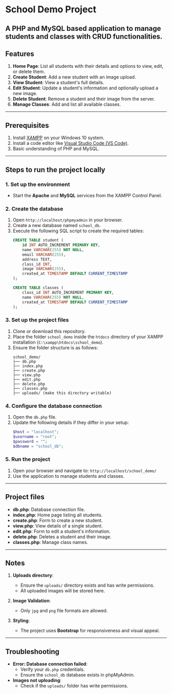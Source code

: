 # School Demo Project

A PHP and MySQL based application to manage students and classes with CRUD functionalities.
---

## Features
1. **Home Page**: List all students with their details and options to view, edit, or delete them.
2. **Create Student**: Add a new student with an image upload.
3. **View Student**: View a student's full details.
4. **Edit Student**: Update a student's information and optionally upload a new image.
5. **Delete Student**: Remove a student and their image from the server.
6. **Manage Classes**: Add and list all available classes.

---

## Prerequisites
1. Install [XAMPP](https://www.apachefriends.org/index.html) on your Windows 10 system.
2. Install a code editor like [Visual Studio Code (VS Code)](https://code.visualstudio.com/).
3. Basic understanding of PHP and MySQL.

---

## Steps to run the project locally

### 1. Set up the environment
- Start the **Apache** and **MySQL** services from the XAMPP Control Panel.

### 2. Create the database
1. Open `http://localhost/phpmyadmin` in your browser.
2. Create a new database named `school_db`.
3. Execute the following SQL script to create the required tables:
    ```sql
    CREATE TABLE student (
        id INT AUTO_INCREMENT PRIMARY KEY,
        name VARCHAR(255) NOT NULL,
        email VARCHAR(255),
        address TEXT,
        class_id INT,
        image VARCHAR(255),
        created_at TIMESTAMP DEFAULT CURRENT_TIMESTAMP
    );

    CREATE TABLE classes (
        class_id INT AUTO_INCREMENT PRIMARY KEY,
        name VARCHAR(255) NOT NULL,
        created_at TIMESTAMP DEFAULT CURRENT_TIMESTAMP
    );
    ```

### 3. Set up the project files
1. Clone or download this repository.
2. Place the folder `school_demo` inside the `htdocs` directory of your XAMPP installation (`C:\xampp\htdocs\school_demo`).
3. Ensure the folder structure is as follows:
    ```
    school_demo/
    ├── db.php
    ├── index.php
    ├── create.php
    ├── view.php
    ├── edit.php
    ├── delete.php
    ├── classes.php
    ├── uploads/ (make this directory writable)
    ```

### 4. Configure the database connection
1. Open the `db.php` file.
2. Update the following details if they differ in your setup:
    ```php
    $host = "localhost";
    $username = "root";
    $password = "";
    $dbname = "school_db";
    ```

### 5. Run the project
1. Open your browser and navigate to: `http://localhost/school_demo/`
2. Use the application to manage students and classes.

---

## Project files
- **db.php**: Database connection file.
- **index.php**: Home page listing all students.
- **create.php**: Form to create a new student.
- **view.php**: View details of a single student.
- **edit.php**: Form to edit a student's information.
- **delete.php**: Deletes a student and their image.
- **classes.php**: Manage class names.

---

## Notes
1. **Uploads directory**:
   - Ensure the `uploads/` directory exists and has write permissions.
   - All uploaded images will be stored here.

2. **Image Validation**:
   - Only `jpg` and `png` file formats are allowed.

3. **Styling**:
   - The project uses **Bootstrap** for responsiveness and visual appeal.

---

## Troubleshooting
- **Error: Database connection failed**:
  - Verify your `db.php` credentials.
  - Ensure the `school_db` database exists in phpMyAdmin.
- **Images not uploading**:
  - Check if the `uploads/` folder has write permissions.

